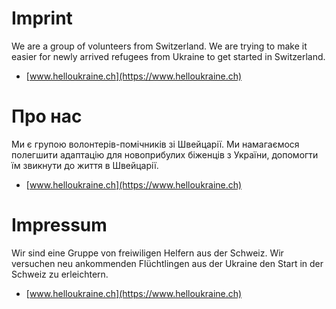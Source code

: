 # Imprint
We are a group of volunteers from Switzerland. We are trying to make it easier for newly arrived refugees from Ukraine to get started in Switzerland.

- [www.helloukraine.ch](https://www.helloukraine.ch)

# Про нас
Ми є групою волонтерів-помічників зі Швейцарії. Ми намагаємося полегшити адаптацію для новоприбулих біженців з України, допомогти їм звикнути до життя в Швейцарії.

- [www.helloukraine.ch](https://www.helloukraine.ch)

# Impressum
Wir sind eine Gruppe von freiwiligen Helfern aus der Schweiz. Wir versuchen neu ankommenden Flüchtlingen aus der Ukraine den Start in der Schweiz zu erleichtern.

- [www.helloukraine.ch](https://www.helloukraine.ch)

